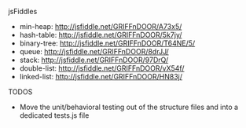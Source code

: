 jsFiddles
- min-heap: 	http://jsfiddle.net/GRIFFnDOOR/A73x5/
- hash-table: 	http://jsfiddle.net/GRIFFnDOOR/5k7jy/
- binary-tree: 	http://jsfiddle.net/GRIFFnDOOR/T64NE/5/
- queue: 		http://jsfiddle.net/GRIFFnDOOR/8drJJ/
- stack:		http://jsfiddle.net/GRIFFnDOOR/97DrQ/
- double-list:	http://jsfiddle.net/GRIFFnDOOR/vX54f/
- linked-list:	http://jsfiddle.net/GRIFFnDOOR/HN83j/


TODOS
- Move the unit/behavioral testing out of the structure files and into a dedicated tests.js file
